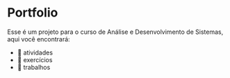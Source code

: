 # Portfolio
Esse é um projeto para o curso de Análise e Desenvolvimento de Sistemas, aqui você encontrará:
- 📁 atividades
- 📁 exercícios
- 📁 trabalhos
